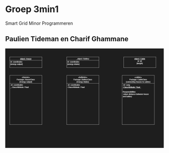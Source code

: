 # Groep 3min1
Smart Grid Minor Programmeren

## Paulien Tideman en Charif Ghammane

![alt text](images/uml.png)